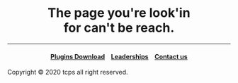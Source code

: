 <style>
h1 {text-align: center;}
h4 {text-align: center;}
h3 {text-align: center;}
p {text-align: center;}
</style>
<style type="text/css">
  #left{
        text-align:left;
  }
  #right{
        text-align:right;
  }
</style>
<h1>The page you're look'in<br>for can't be reach.</h1>

<script async src="https://cse.google.com/cse.js?cx=002801009254815639014:pryn_afzhl4"></script>

<div class="gcse-search"></div>

<hr>
<h4><a href="/plugins/download">Plugins Download</a>&emsp;<a href="/leaderships">Leaderships</a>&emsp;<a href="/contact">Contact us</a></h4>
Copyright © 2020 tcps all right reserved.
